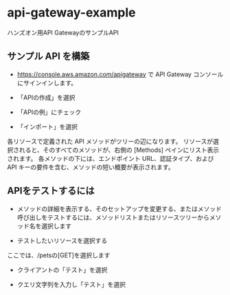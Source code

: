 # api-gateway-example
ハンズオン用API GatewayのサンプルAPI

## サンプル API を構築

+ https://console.aws.amazon.com/apigateway で API Gateway コンソールにサインインします。

+ 「APIの作成」を選択

+ 「APIの例」にチェック

+ 「インポート」を選択

各リソースで定義された API メソッドがツリーの辺になります。
リソースが選択されると、そのすべてのメソッドが、右側の [Methods] ペインにリスト表示されます。
各メソッドの下には、エンドポイント URL、認証タイプ、および API キーの要件を含む、メソッドの短い概要が表示されます。 


## APIをテストするには

+ メソッドの詳細を表示する、そのセットアップを変更する、またはメソッド呼び出しをテストするには、メソッドリストまたはリソースツリーからメソッド名を選択します

+ テストしたいリソースを選択する

ここでは、/petsの[GET]を選択します

+ クライアントの「テスト」を選択

+ クエリ文字列を入力し「テスト」を選択
